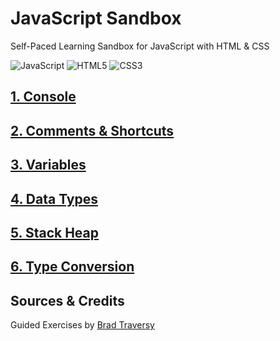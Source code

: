 # JavaScript Sandbox
Self-Paced Learning Sandbox for JavaScript with HTML & CSS

![JavaScript](https://img.shields.io/badge/JavaScript-F7DF1E.svg?style=for-the-badge&logo=JavaScript&logoColor=black)
![HTML5](https://img.shields.io/badge/HTML5-E34F26.svg?style=for-the-badge&logo=HTML5&logoColor=white)
![CSS3](https://img.shields.io/badge/CSS3-1572B6.svg?style=for-the-badge&logo=CSS3&logoColor=white)

## [1. Console](https://github.com/itsjordanmuller/2023-javascript-sandbox/tree/main/01-variables-data-types/01-console)

## [2. Comments & Shortcuts](https://github.com/itsjordanmuller/2023-javascript-sandbox/tree/main/01-variables-data-types/02-comments-shortcuts)

## [3. Variables](https://github.com/itsjordanmuller/2023-javascript-sandbox/tree/main/01-variables-data-types/03-variables)

## [4. Data Types](https://github.com/itsjordanmuller/2023-javascript-sandbox/tree/main/01-variables-data-types/04-data-types)

## [5. Stack Heap](https://github.com/itsjordanmuller/2023-javascript-sandbox/tree/main/01-variables-data-types/05-stack-heap)

## [6. Type Conversion](https://github.com/itsjordanmuller/2023-javascript-sandbox/tree/main/01-variables-data-types/06-type-conversion)

## Sources & Credits
Guided Exercises by [Brad Traversy](https://github.com/bradtraversy)
